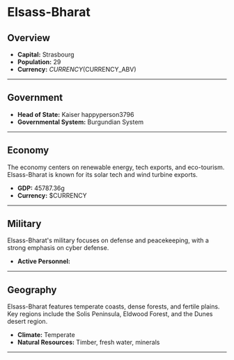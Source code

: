 # Elsass-Bharat

## Overview

- **Capital:** Strasbourg
- **Population:** 29
- **Currency:** $CURRENCY ($CURRENCY_ABV)

---

## Government

- **Head of State:** Kaiser happyperson3796
- **Governmental System:** Burgundian System

---

## Economy
The economy centers on renewable energy, tech exports, and eco-tourism. Elsass-Bharat is known for its solar tech and wind turbine exports.

- **GDP:** 45787.36g
- **Currency:** $CURRENCY

---

## Military
Elsass-Bharat's military focuses on defense and peacekeeping, with a strong emphasis on cyber defense.

- **Active Personnel:** 

---

## Geography
Elsass-Bharat features temperate coasts, dense forests, and fertile plains. Key regions include the Solis Peninsula, Eldwood Forest, and the Dunes desert region.

- **Climate:** Temperate
- **Natural Resources:** Timber, fresh water, minerals

---
